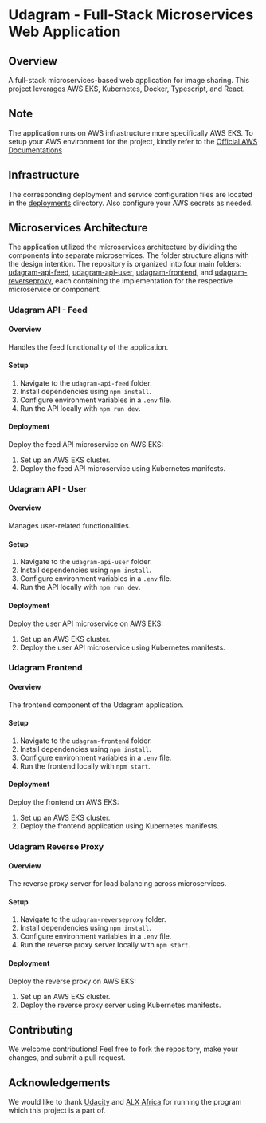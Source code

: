 # Udagram - Full-Stack Microservices Web Application

## Overview
A full-stack microservices-based web application for image sharing. This project leverages AWS EKS, Kubernetes, Docker, Typescript, and React.

## Note
The application runs on AWS infrastructure more specifically AWS EKS. To setup your AWS environment for the project, kindly refer to the [Official AWS Documentations](https://docs.aws.amazon.com/eks/latest/userguide/getting-started.html)

## Infrastructure
The corresponding deployment and service configuration files are located in the [deployments](./deployments) directory. Also configure your AWS secrets as needed.

## Microservices Architecture

The application utilized the microservices architecture by dividing the components into separate microservices. The folder structure aligns with the design intention.
The repository is organized into four main folders: [udagram-api-feed](./udagram-api-feed), [udagram-api-user](./udagram-api-user), [udagram-frontend](./udagram-api-user), and [udagram-reverseproxy](./udagram-reverseproxy), each containing the implementation for the respective microservice or component.

### Udagram API - Feed

#### Overview
Handles the feed functionality of the application.

#### Setup
1. Navigate to the `udagram-api-feed` folder.
2. Install dependencies using `npm install`.
3. Configure environment variables in a `.env` file.
4. Run the API locally with `npm run dev`.

#### Deployment
Deploy the feed API microservice on AWS EKS:
1. Set up an AWS EKS cluster.
2. Deploy the feed API microservice using Kubernetes manifests.

### Udagram API - User

#### Overview
Manages user-related functionalities.

#### Setup
1. Navigate to the `udagram-api-user` folder.
2. Install dependencies using `npm install`.
3. Configure environment variables in a `.env` file.
4. Run the API locally with `npm run dev`.

#### Deployment
Deploy the user API microservice on AWS EKS:
1. Set up an AWS EKS cluster.
2. Deploy the user API microservice using Kubernetes manifests.

### Udagram Frontend

#### Overview
The frontend component of the Udagram application.

#### Setup
1. Navigate to the `udagram-frontend` folder.
2. Install dependencies using `npm install`.
3. Configure environment variables in a `.env` file.
4. Run the frontend locally with `npm start`.

#### Deployment
Deploy the frontend on AWS EKS:
1. Set up an AWS EKS cluster.
2. Deploy the frontend application using Kubernetes manifests.

### Udagram Reverse Proxy

#### Overview
The reverse proxy server for load balancing across microservices.

#### Setup
1. Navigate to the `udagram-reverseproxy` folder.
2. Install dependencies using `npm install`.
3. Configure environment variables in a `.env` file.
4. Run the reverse proxy server locally with `npm start`.

#### Deployment
Deploy the reverse proxy on AWS EKS:
1. Set up an AWS EKS cluster.
2. Deploy the reverse proxy server using Kubernetes manifests.

## Contributing
We welcome contributions! Feel free to fork the repository, make your changes, and submit a pull request.

## Acknowledgements
We would like to thank [Udacity](https://udacity.com) and [ALX Africa](https://www.alxafrica.com/) for running the program which this project is a part of.
